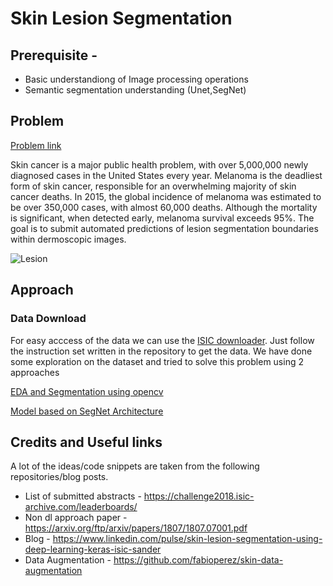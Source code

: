 # Skin Lesion Segmentation

## Prerequisite - 
* Basic understandiong of Image processing operations
* Semantic segmentation understanding (Unet,SegNet)
 
## Problem

[Problem link](https://challenge2018.isic-archive.com/)

Skin cancer is a major public health problem, with over 5,000,000 newly diagnosed cases in the United States every year. Melanoma is the deadliest form of skin cancer, responsible for an overwhelming majority of skin cancer deaths. In 2015, the global incidence of melanoma was estimated to be over 350,000 cases, with almost 60,000 deaths. Although the mortality is significant, when detected early, melanoma survival exceeds 95%.
The goal is to submit automated predictions of lesion segmentation boundaries within dermoscopic images. 


![Lesion](https://challenge2018.isic-archive.com/wp-content/uploads/2018/04/task1.png)


## Approach 
### Data Download
For easy acccess of the data we can use the [ISIC downloader](https://github.com/GalAvineri/ISIC-Archive-Downloader). 
Just follow the instruction set written in the repository to get the data. We have done some exploration on the dataset and tried to solve this problem using 2 approaches

[EDA and Segmentation using opencv](0_SkinLesionSegmentation_EDA_preprocessing.ipynb)

[Model based on SegNet Architecture](1_SkinLesionSegmentation.ipynb)


## Credits and Useful links
A lot of the ideas/code snippets are taken from the following repositories/blog posts. 
* List of submitted abstracts - https://challenge2018.isic-archive.com/leaderboards/ 
* Non dl approach paper - https://arxiv.org/ftp/arxiv/papers/1807/1807.07001.pdf 
* Blog - https://www.linkedin.com/pulse/skin-lesion-segmentation-using-deep-learning-keras-isic-sander 
* Data Augmentation - https://github.com/fabioperez/skin-data-augmentation
